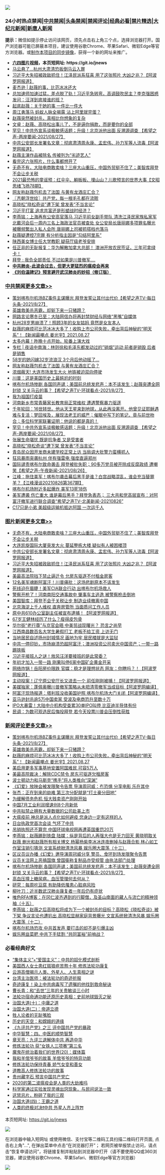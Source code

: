 ![](https://raw.githubusercontent.com/fqnews/bnews/master/64photo/fqnews-qr.jpg)

<div id="tt">
<h3>24小时热点禁闻|<a href="#%E4%B8%AD%E5%85%B1%E7%A6%81%E9%97%BB%E6%9B%B4%E5%A4%9A%E6%96%87%E7%AB%A0">中共禁闻</a>|<a href="#%E5%9B%BE%E7%89%87%E6%96%B0%E9%97%BB%E6%9B%B4%E5%A4%9A%E6%96%87%E7%AB%A0">头条禁闻</a>|<a href="#%E6%96%B0%E9%97%BB%E8%AF%84%E8%AE%BA%E6%9B%B4%E5%A4%9A%E6%96%87%E7%AB%A0">禁闻评论|<a href="#%E5%BF%85%E7%9C%8B%E7%BB%8F%E5%85%B8%E5%A5%BD%E6%96%87">经典必看|<a href="/video.md#%E7%A6%81%E7%89%87%E7%B2%BE%E9%80%89">禁片精选</a>|<a href="https://github.com/fqnews/djy/blob/master/gb/nf1351518.md#1">大纪元新闻</a>|<a href="https://github.com/fqnews/ntdtv/blob/master/gb/prog204.md#1">新唐人新闻</a></h3>
<div><b>提示：</b>微信如提示停止访问该网页，须先点击右上角三个点，选择浏览器打开。国产浏览器可能已屏蔽本项目，建议使用谷歌Chrome、苹果Safari、微软Edge等官方浏览器。或<a href="https://github.com/fqnews/bnews/blob/master/%E5%88%B6%E4%BD%9Cgit%E7%A6%81%E9%97%BB%E9%95%9C%E5%83%8F.md">制作本项目的同步镜像</a>，获得一个新的网址来推广。</div>
<ul>
<li><b><a href="http://d1.bdrive.tk/64.mp4" target="_blank">六四图片视频</a>，本页短网址: https://git.io/jnews</b></li>
<li><a href="/cbnews/20210827/1614090.md">马云悬了…杭州大肃清恐扳倒马云入罪</a></li>
<li><a href="/topimagenews/20210827/1614310.md">习近平大失招被政敌抓住！江泽民派系狂喜 用了这张照片 大凶之兆？【阿波罗网报道】</a></li>
<li><a href="/baitai/20210827/1614255.md">麦杰逊 &#124; 赵薇的事，比范冰冰还大</a></li>
<li><a href="/bannedvideo/20210827/1614257.md">总加速师加速过猛，差点脱了轨！习近平急转弯，高调鼓吹民主？李克强困惑发问：汪洋到底接谁的班？</a></li>
<li><a href="/yule/20210827/1614348.md">起底赵薇：关于她的事 一件比一件大</a></li>
<li><a href="/cbnews/20210827/1614089.md">周江勇落马 蚂蚁人脉全揭露 沾上阿里就完蛋？</a></li>
<li><a href="/yule/20210827/1614349.md">赵薇突然被封杀，真相比你想象的复杂</a></li>
<li><a href="/bannedvideo/20210827/1614351.md">文睿：赵薇、高晓松出事儿了，不是逼你捐款，而是要你的全部</a></li>
<li><a href="/comments/20210827/1614419.md">罕见！中共外宣系谈极敏感话题；升级！北京派他出面 反溯源调查 【希望之声-两岸要闻-2021/08/27】</a></li>
<li><a href="/topimagenews/20210827/1614355.md">中共公安部长发署名文章：彻底肃清周永康、孟宏伟、孙力军等人流毒【阿波罗网报道】</a></li>
<li><a href="/cnnews/20210827/1614285.md">赵薇主演作品被除名 传被列为“劣迹艺人”</a></li>
<li><a href="/funmedia/20210827/1614093.md">看完这六张照片，什么事都想开了</a></li>
<li><a href="/topimagenews/20210827/1614548.md">无奇不有，大陆电商敢卖啥？三座大山重压，中国外贸挺不住了；美智库拜登不会让步关税</a></li>
<li><a href="/bannedvideo/20210827/1614146.md">2021最恐怖的童谣预：红伞伞、躺板板、埋山山？儿歌预言的世界大事【文昭思绪飞扬78期】</a></li>
<li><a href="/cbnews/20210828/1614641.md">网友称赵薇包机去了法国 与黄有龙酒庄汇合？</a></li>
<li><a href="/ssgc/20210827/1614219.md">〖兲朝浮世绘〗共产党，每一根毛孔都在流脓</a></li>
<li><a href="/cbnews/20210827/1614367.md">高晓松"晓松奇谈"遭下架 曾发表“不当言论”</a></li>
<li><a href="/cbnews/20210827/1614091.md">习近平打富 追求共富还是形塑战时经济？</a></li>
<li><a href="/comments/20210827/1614260.md">李燕铭：上海再有公安高官落马 习近平前女副手带队 清洗江泽民家族私家军 北戴河会后一周内三名上海政法官员被查处 女公安局长唐丽娜多项罪名曝光 被曝频繁出入私人会所 唐丽娜上司被抓搭档也落马</a></li>
<li><a href="/headline/20210827/1614547.md">赵薇疑遭控7宗罪 有分析指主因是“勾结阿里系”</a></li>
<li><a href="/cnnews/20210827/1614230.md">陕西美女博士任大学教职 疑获厅级老爷安排</a></li>
<li><a href="/bannedvideo/20210828/1614587.md">任正非的无耻报复：华为解散加拿大总部！    澳洲开放农民签证，三年可拿绿卡！</a></li>
<li><a href="/cnnews/20210828/1614606.md">拜登 : 我负全部责任 不过如果是川普撤军….</a></li>
<li><b><a href="/comments/20200211/1275071.md" target="_blank">中共肺炎-此波会过去，但更大更猛烈的瘟疫会再来</a></b></li>
<li><b><a href="/comments/20200207/1272816.md" target="_blank">《刘伯温碑记》预言避开武汉肺炎的妙招（修订版）</a></b></li>
</ul>
</div>

<div class="catlist">
<h3><a href="/cbnews/" target="_blank">中共禁闻</a><span><a href="/cbnews/" target="_blank" rel="nofollow">更多文章>></a></span></h3>
<ul>
<li><a href="/comments/20210828/1614721.md" target="_blank">策划喀布尔机场BZ事件主谋曝光 拜登发誓让其付出代价【希望之声TV-每日头条-2021/8/27】</a></li>
<li><a href="/comments/20210828/1614710.md" target="_blank">英雄救美杀恶霸，却斩下来一只猪蹄？</a></li>
<li><a href="/cbnews/20210828/1614708.md" target="_blank">网路言论寒冬已至：大陆网信办将再封禁财经与网络“黑嘴”自媒体</a></li>
<li><a href="/cbnews/20210828/1614707.md" target="_blank">杭州28岁男崩溃了！照顾3年的女友姑妈 竟然是女友本人</a></li>
<li><a href="/comments/20210828/1614704.md" target="_blank">赵薇的麻烦可比范冰冰大多了！收购上市公司失败，牵出背后神秘的“明天系”！【新闻最嘲点 姜光宇】2021.08.27</a></li>
<li><a href="/cbnews/20210828/1614695.md" target="_blank">太多内幕！昨晚十点开始，轮番上演大戏</a></li>
<li><a href="/cbnews/20210828/1614675.md" target="_blank">专栏 | 夜话中南海：林则徐和毛泽东都发动过的&#8221;销烟&#8221;运动 前者是销毁 后者是销售</a></li>
<li><a href="/cbnews/20210828/1614657.md" target="_blank">58岁的她闪嫁32岁流浪汉 3个月后他动摇了…</a></li>
<li><a href="/cbnews/20210828/1614641.md" target="_blank">网友称赵薇包机去了法国 与黄有龙酒庄汇合？</a></li>
<li><a href="/cbnews/20210828/1614624.md" target="_blank">浓烟蔽天! 大连市场发生大火 地铁被迫双向停驶</a></li>
<li><a href="/cbnews/20210828/1614594.md" target="_blank">川普：这是美国历史上最尴尬的时刻</a></li>
<li><a href="/comments/20210828/1614585.md" target="_blank">喀布尔机场惨剧 各国同声谴；美国前总统发悲声：本不该发生；赵薇突遭全网封锁 又关马云的事？【希望之声TV-环球看点-2021/8/27】</a></li>
<li><a href="/cbnews/20210827/1614568.md" target="_blank">我为祖国打疫苗</a></li>
<li><a href="/cbnews/20210827/1614567.md" target="_blank">河南新乡市常青藤家长教育局正常维权 遭遇警察暴力驱逐</a></li>
<li><a href="/comments/20210827/1614424.md" target="_blank">千年轮回：16世转世。他从天王星来到地球，从此再没离开。他曾见证耶稣遇难与复活；梦回埃及，展现法老王的威严；催眠中写下的笔记，竟与前世吻合；多位科学家联署证明：他说的都是真的！</a></li>
<li><a href="/comments/20210827/1614419.md" target="_blank">罕见！中共外宣系谈极敏感话题；升级！北京派他出面 反溯源调查 【希望之声-两岸要闻-2021/08/27】</a></li>
<li><a href="/cbnews/20210827/1614394.md" target="_blank">张展生命堪忧 既是抗争者 又是受害者</a></li>
<li><a href="/cbnews/20210827/1614367.md" target="_blank">高晓松&#8221;晓松奇谈&#8221;遭下架 曾发表“不当言论”</a></li>
<li><a href="/cbnews/20210827/1614269.md" target="_blank">青岛民众因开发商未建学校正常上访 当局调大批警力蛮横抓人</a></li>
<li><a href="/cbnews/20210827/1614262.md" target="_blank">狂风暴雨突袭杭州 伴有强雷电 强度直逼郑州</a></li>
<li><a href="/comments/20210827/1614239.md" target="_blank">国际谴责喀布尔致命袭击 拜登被批失职；90多万党员被开除成反腐政绩 遭嘲笑【希望之声-午夜新闻-2021/08/26】</a></li>
<li><a href="/cbnews/20210827/1614237.md" target="_blank">江峰：拖住美军！喀布尔袭击幕后黑手是谁？白宫战略混乱，谁会充当替罪羊？【江峰漫谈20210826第367期】</a></li>
<li><a href="/cbnews/20210827/1614201.md" target="_blank">喀布尔机场附近多起爆炸 美军13死18伤</a></li>
<li><a href="/comments/20210827/1614193.md" target="_blank">美军遭袭  伤亡重大 谁是幕后黑手？拜登急表态； 三大共和党高层宣布：对阿富汗撤军进行联合调查“希望之声TV-北美新闻-20210826”</a></li>
<li><a href="/cbnews/20210827/1614187.md" target="_blank">C17只是小弟 美超级运输机抵达阿国 一次运千人</a></li>

</ul>
</div>
<div class="catlist">
<h3><a href="/topimagenews/" target="_blank">图片新闻</a><span><a href="/topimagenews/" target="_blank" rel="nofollow">更多文章>></a></span></h3>
<ul>
<li><a href="/topimagenews/20210827/1614548.md" target="_blank">无奇不有，大陆电商敢卖啥？三座大山重压，中国外贸挺不住了；美智库拜登不会让步关税</a></li>
<li><a href="/topimagenews/20210827/1614476.md" target="_blank">大连凯旋国际大厦突发大火 蔓延整栋大楼 疑似有人被困楼顶</a></li>
<li><a href="/topimagenews/20210827/1614355.md" target="_blank">中共公安部长发署名文章：彻底肃清周永康、孟宏伟、孙力军等人流毒【阿波罗网报道】</a></li>
<li><a href="/topimagenews/20210827/1614310.md" target="_blank">习近平大失招被政敌抓住！江泽民派系狂喜 用了这张照片 大凶之兆？【阿波罗网报道】</a></li>
<li><a href="/topimagenews/20210827/1614206.md" target="_blank">美最高法院挡下禁止逼迁令 允房东驱逐不付租金房客</a></li>
<li><a href="/topimagenews/20210827/1614205.md" target="_blank">12名美军魂断阿富汗！川普痛批：这场悲剧原本不该发生</a></li>
<li><a href="/topimagenews/20210827/1614006.md" target="_blank">死线迫在眉睫！美军CIA联合行动 出喀布尔机场救人</a></li>
<li><a href="/topimagenews/20210827/1613978.md" target="_blank">警察开枪了！河南南阳交通事故中 肇事车主逃逸 被警察枪击倒地</a></li>
<li><a href="/topimagenews/20210827/1613928.md" target="_blank">美国智库：拜登不会于关税让步 制造业续撤离中国</a></li>
<li><a href="/topimagenews/20210826/1613688.md" target="_blank">北京海淀上千人维权 直奔房管所 当面质问工作人员</a></li>
<li><a href="/topimagenews/20210826/1613619.md" target="_blank">原中共610办公室副主任被宣布逮捕！【阿波罗网报道】</a></li>
<li><a href="/topimagenews/20210826/1613233.md" target="_blank">67岁王健林经历了什么？瘦得皮包骨</a></li>
<li><a href="/topimagenews/20210826/1613193.md" target="_blank">华尔街“老行尊”与京官会晤 中美贸战现曙光？ 恐言之尚早</a></li>
<li><a href="/topimagenews/20210825/1612927.md" target="_blank">江西南昌数百名大学生暑假打工 老板不给工资 上访无门</a></li>
<li><a href="/topimagenews/20210825/1612918.md" target="_blank">当地居民自述扬州封城情况 画地为牢 居民楼就是大监狱</a></li>
<li><a href="/topimagenews/20210824/1612393.md" target="_blank">中共一停印钞，市场崩溃恐超阿富汗；澳洲投资公司卖光中国资产；一带一路踢铁板</a></li>
<li><a href="/topimagenews/20210824/1612385.md" target="_blank">习近平接班人之谜！放风汪洋要接班的是此常委？</a></li>
<li><a href="/topimagenews/20210823/1611841.md" target="_blank">年初才加入一带一路 刚果叫停6家中国矿企黄金开采</a></li>
<li><a href="/topimagenews/20210823/1611626.md" target="_blank">网络炸锅！岳阳房价限跌 官媒：稳才是理想状态 网友：你瞎吗？！【阿波罗网报道】</a></li>
<li><a href="/topimagenews/20210823/1611570.md" target="_blank">主动投案！辽宁原公安厅长又进去一个 前任刚刚被捕！【阿波罗网报道】</a></li>
<li><a href="/topimagenews/20210823/1611464.md" target="_blank">美媒独家：蓬佩奥曝川普撤军策略从未把清零撤军当成目标【阿波罗网编译】</a></li>
<li><a href="/topimagenews/20210823/1611372.md" target="_blank">阿富汗现场报道：塔利班没收美国护照 喀布尔机场大门关闭【阿波罗网编译】</a></li>
<li><a href="/topimagenews/20210823/1611345.md" target="_blank">亚马逊封杀逾5万中国卖家 受波及电商恐升至数十万</a></li>
<li><a href="/topimagenews/20210823/1611344.md" target="_blank">IPO大暴雷！大陆中介机构受查累30单IPO叫停 比亚迪半导体有份</a></li>
<li><a href="/topimagenews/20210823/1611304.md" target="_blank">民调：为数可观选民后悔投拜登 若今天投票川普会压倒性获胜</a></li>

</ul>
</div>
<div class="catlist">
<h3><a href="/comments/" target="_blank">新闻评论</a><span><a href="/comments/" target="_blank" rel="nofollow">更多文章>></a></span></h3>
<ul>
<li><a href="/comments/20210828/1614721.md" target="_blank">策划喀布尔机场BZ事件主谋曝光 拜登发誓让其付出代价【希望之声TV-每日头条-2021/8/27】</a></li>
<li><a href="/comments/20210828/1614710.md" target="_blank">英雄救美杀恶霸，却斩下来一只猪蹄？</a></li>
<li><a href="/comments/20210828/1614704.md" target="_blank">赵薇的麻烦可比范冰冰大多了！收购上市公司失败，牵出背后神秘的“明天系”！【新闻最嘲点 姜光宇】2021.08.27</a></li>
<li><a href="/comments/20210828/1614699.md" target="_blank">美启用更多军事基地安置阿国难民 可容5万人</a></li>
<li><a href="/comments/20210828/1614692.md" target="_blank">美最高院裁决：解除CDC禁令 房东可驱逐欠租房客</a></li>
<li><a href="/comments/20210828/1614691.md" target="_blank">波士顿动力和马斯克“携手”将人类推向“深渊”</a></li>
<li><a href="/comments/20210828/1614687.md" target="_blank">《幻爱》放映会被发限聚令告票 导演周冠威：冇恐惧 分享电影 乐在其中</a></li>
<li><a href="/comments/20210828/1614679.md" target="_blank">张杰：正在到来的劫难 第三次分配就是“打土豪分田地”</a></li>
<li><a href="/comments/20210828/1614667.md" target="_blank">为缓解债务危机 恒大贱卖资产刚刚开始</a></li>
<li><a href="/comments/20210828/1614654.md" target="_blank">中国7月工业利润增速创8个月新低</a></li>
<li><a href="/comments/20210828/1614631.md" target="_blank">中共拟禁止拥有大量数据的公司赴美上市</a></li>
<li><a href="/comments/20210828/1614630.md" target="_blank">大瘟疫前 神总是派人点化如何避疫 您身边一定有这样的人</a></li>
<li><a href="/comments/20210828/1614628.md" target="_blank">日台执政党首次会谈 气坏了中共</a></li>
<li><a href="/comments/20210828/1614623.md" target="_blank">吊销执照还不算完 中国环球电视网再遭英国重罚20万</a></li>
<li><a href="/comments/20210828/1614616.md" target="_blank">李燕铭：赵薇踢到铁盘 陆媒：纵是背后的人再强大也是无力回天 黄晓明取关赵薇 删光和赵薇所有相关博文 杨幂杨紫李冰冰连夜删掉与赵薇合影 林心如工作室注销引猜测 文宣系统掀清洗风暴 娱乐圈大震荡（十三）</a></li>
<li><a href="/comments/20210828/1614614.md" target="_blank">区议员议办播《幻爱》邀导演周冠威分享 警员、食环到场发限聚令告票</a></li>
<li><a href="/comments/20210828/1614613.md" target="_blank">议员关注网上恶搞国旗 曾国衞称复制品亦受规管 由执法部门处理</a></li>
<li><a href="/comments/20210828/1614585.md" target="_blank">喀布尔机场惨剧 各国同声谴；美国前总统发悲声：本不该发生；赵薇突遭全网封锁 又关马云的事？【希望之声TV-环球看点-2021/8/27】</a></li>
<li><a href="/comments/20210828/1614580.md" target="_blank">高血压撞上糖尿病，血压管理何去何从？</a></li>
<li><a href="/comments/20210828/1614579.md" target="_blank">研究：每周吃豆腐 有助降低罹患心脏病风险</a></li>
<li><a href="/comments/20210828/1614578.md" target="_blank">柳叶刀：近半数武汉肺炎康复者一年后仍有症状</a></li>
<li><a href="/comments/20210828/1614571.md" target="_blank">唯色RFA博客：在冈仁波齐遇到的行脚僧，及圣山南面的藏人与流亡的精神领袖（十五）</a></li>
<li><a href="/comments/20210827/1614524.md" target="_blank">李燕铭：赵薇之后高晓松将成为下一个被封杀的目标？高晓松《晓松奇谈》被下架 争议言论也遭扒出 高晓松显赫家庭背景曝光 文宣系统掀清洗风暴 娱乐圈大震荡（十二）</a></li>
<li><a href="/comments/20210827/1614522.md" target="_blank">喀布尔机场恐攻 中共首发声 要打击的却不是引爆主凶</a></li>
<li><a href="/comments/20210827/1614521.md" target="_blank">娱乐圈韭菜肥 中共下手猛割 “共同富裕”前哨战？</a></li>

</ul>
</div>

<div class="catlist">
<h3>必看经典好文</h3>
<ul>
<li><a href="/comments/20201007/1409565.md" target="_blank">“集体主义”+“爱国主义”：中共的奴化模式剖析</a></li>
<li><a href="/comments/20190126/1070164.md" target="_blank">美国西人女士患红斑狼疮苦熬十年 修炼法轮功康复</a></li>
<li><a href="/comments/20200919/82684.md" target="_blank">云游高僧揭示人类、外星人、人生真相之谜</a></li>
<li><a href="/comments/20200801/1373219.md" target="_blank">台湾主治医师：被法轮功的奇迹折服</a></li>
<li><a href="/topimagenews/20210131/1478453.md" target="_blank">奇迹康复！染上中共病毒写了遗嘱的他找到救命秘诀</a></li>
<li><a href="/comments/20050116/727099.md" target="_blank">曹长青：和“去世”三年的关贵敏谈三小时</a></li>
<li><a href="/tculture/20121025/73069.md" target="_blank">法轮功宿命通功能还原历史真相：史前地球毁灭之秘</a></li>
<li><a href="/cbnews/20180316/915423.md" target="_blank">治国大道(十)：中庸之道</a></li>
<li><a href="/cbnews/20180308/911611.md" target="_blank">治国大道(二)：帝道立德</a></li>
<li><a href="/comments/20200606/783250.md" target="_blank">牲人论者的无耻嘴脸</a></li>
<li><a href="/cbnews/20190219/1083302.md" target="_blank">历史的天空：和嫦娥的道缘</a></li>
<li><a href="/bookonline/20131116/201054.md" target="_blank">《九评共产党》之三 评中国共产党的暴政</a></li>
<li><a href="/comments/20200605/783247.md" target="_blank">中华智慧：四、中医的顺势智慧</a></li>
<li><a href="/comments/20131119/1029445.md" target="_blank">章天亮：九评三退解体中共 再造中华</a></li>
<li><a href="/comments/20210328/1514058.md" target="_blank">修炼法轮功 获“女铁人三项赛”第三名</a></li>
<li><a href="/comments/20180725/976787.md" target="_blank">魔鬼在统治着我们的世界(20)：媒体篇</a></li>
<li><a href="/tculture/20200917/1398046.md" target="_blank">我和羊倌爷爷的故事 羊倌爷爷的特异功能</a></li>
<li><a href="/cbnews/20210720/1590052.md" target="_blank">修炼法轮功保持青春 娇气女变和善女</a></li>
<li><a href="/comments/20200805/1375080.md" target="_blank">道教高人修炼法轮功的故事</a></li>
<li><a href="/comments/20210226/1494382.md" target="_blank">贵州藏字石 预言中国共产党亡</a></li>
<li><a href="/comments/20200712/1359432.md" target="_blank">2020的第二波瘟疫会是人类的大劫难吗</a></li>
<li><a href="/comments/20200921/1400587.md" target="_blank">科学家通过实验发现灵魂出窍现象，与民间说法一致</a></li>
<li><a href="/yule/20210123/1473216.md" target="_blank">这禁忌片，粉碎了我的三观</a></li>
<li><a href="/cbnews/20180310/912637.md" target="_blank">治国大道(四)：王霸之道</a></li>
<li><a href="/cbnews/20210119/1470579.md" target="_blank">人类的终极对决❗中共 外星人齐上阵❓❗</a></li>

</ul>
</div>

本页短网址: https://git.io/jnews

![](https://raw.githubusercontent.com/fqnews/bnews/master/64photo/fqnews-qr.jpg)

在浏览器中输入短网址 或使用微信、支付宝等二维码工具扫描二维码打开页面, 点击右上角"...", 在弹出菜单中点击“在浏览器打开”； 若网页被举报禁止访问，请点击“恢复申请访问”，将链接复制并粘贴到浏览器中打开（请不要使用QQ或360浏览器，建议使用谷歌Chrome、苹果Safari、微软Edge等官方浏览器）

![](https://raw.githubusercontent.com/fqnews/bnews/master/64photo/wx.jpg)
